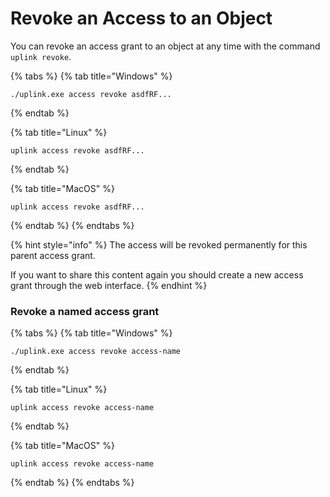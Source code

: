 # Revoke an Access to an Object

You can revoke an access grant to an object at any time with the command `uplink revoke`.

{% tabs %}
{% tab title="Windows" %}
```
./uplink.exe access revoke asdfRF...
```
{% endtab %}

{% tab title="Linux" %}
```
uplink access revoke asdfRF...
```
{% endtab %}

{% tab title="MacOS" %}
```
uplink access revoke asdfRF...
```
{% endtab %}
{% endtabs %}

{% hint style="info" %}
The access will be revoked permanently for this parent access grant.&#x20;

If you want to share this content again you should create a new access grant through the web interface.
{% endhint %}

### Revoke a named access grant

{% tabs %}
{% tab title="Windows" %}
```
./uplink.exe access revoke access-name
```
{% endtab %}

{% tab title="Linux" %}
```
uplink access revoke access-name
```
{% endtab %}

{% tab title="MacOS" %}
```
uplink access revoke access-name
```
{% endtab %}
{% endtabs %}
